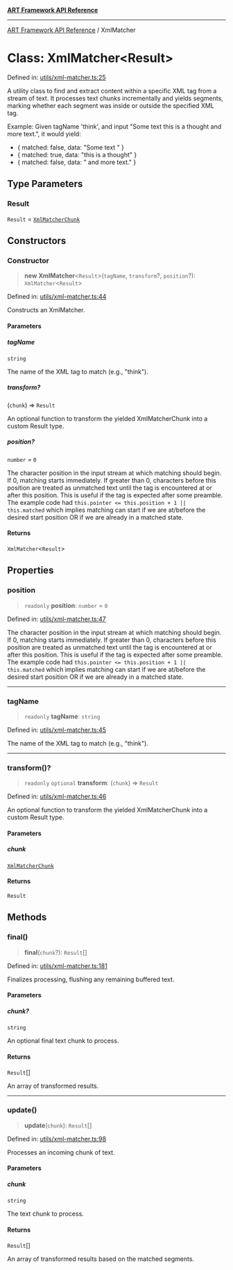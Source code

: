 [**ART Framework API Reference**](../README.md)

***

[ART Framework API Reference](../README.md) / XmlMatcher

# Class: XmlMatcher\<Result\>

Defined in: [utils/xml-matcher.ts:25](https://github.com/hashangit/ART/blob/3153790647102134b487bb6168bd208568e6a8ad/src/utils/xml-matcher.ts#L25)

A utility class to find and extract content within a specific XML tag from a stream of text.
It processes text chunks incrementally and yields segments, marking whether each segment
was inside or outside the specified XML tag.

Example: Given tagName 'think', and input "Some text <think>this is a thought</think> and more text.",
it would yield:
- { matched: false, data: "Some text " }
- { matched: true, data: "this is a thought" }
- { matched: false, data: " and more text." }

## Type Parameters

### Result

`Result` = [`XmlMatcherChunk`](../interfaces/XmlMatcherChunk.md)

## Constructors

### Constructor

> **new XmlMatcher**\<`Result`\>(`tagName`, `transform`?, `position`?): `XmlMatcher`\<`Result`\>

Defined in: [utils/xml-matcher.ts:44](https://github.com/hashangit/ART/blob/3153790647102134b487bb6168bd208568e6a8ad/src/utils/xml-matcher.ts#L44)

Constructs an XmlMatcher.

#### Parameters

##### tagName

`string`

The name of the XML tag to match (e.g., "think").

##### transform?

(`chunk`) => `Result`

An optional function to transform the yielded XmlMatcherChunk into a custom Result type.

##### position?

`number` = `0`

The character position in the input stream at which matching should begin.
                If 0, matching starts immediately. If greater than 0, characters before this
                position are treated as unmatched text until the tag is encountered at or after
                this position. This is useful if the tag is expected after some preamble.
                The example code had `this.pointer <= this.position + 1 || this.matched`
                which implies matching can start if we are at/before the desired start position OR if we are already in a matched state.

#### Returns

`XmlMatcher`\<`Result`\>

## Properties

### position

> `readonly` **position**: `number` = `0`

Defined in: [utils/xml-matcher.ts:47](https://github.com/hashangit/ART/blob/3153790647102134b487bb6168bd208568e6a8ad/src/utils/xml-matcher.ts#L47)

The character position in the input stream at which matching should begin.
                If 0, matching starts immediately. If greater than 0, characters before this
                position are treated as unmatched text until the tag is encountered at or after
                this position. This is useful if the tag is expected after some preamble.
                The example code had `this.pointer <= this.position + 1 || this.matched`
                which implies matching can start if we are at/before the desired start position OR if we are already in a matched state.

***

### tagName

> `readonly` **tagName**: `string`

Defined in: [utils/xml-matcher.ts:45](https://github.com/hashangit/ART/blob/3153790647102134b487bb6168bd208568e6a8ad/src/utils/xml-matcher.ts#L45)

The name of the XML tag to match (e.g., "think").

***

### transform()?

> `readonly` `optional` **transform**: (`chunk`) => `Result`

Defined in: [utils/xml-matcher.ts:46](https://github.com/hashangit/ART/blob/3153790647102134b487bb6168bd208568e6a8ad/src/utils/xml-matcher.ts#L46)

An optional function to transform the yielded XmlMatcherChunk into a custom Result type.

#### Parameters

##### chunk

[`XmlMatcherChunk`](../interfaces/XmlMatcherChunk.md)

#### Returns

`Result`

## Methods

### final()

> **final**(`chunk`?): `Result`[]

Defined in: [utils/xml-matcher.ts:181](https://github.com/hashangit/ART/blob/3153790647102134b487bb6168bd208568e6a8ad/src/utils/xml-matcher.ts#L181)

Finalizes processing, flushing any remaining buffered text.

#### Parameters

##### chunk?

`string`

An optional final text chunk to process.

#### Returns

`Result`[]

An array of transformed results.

***

### update()

> **update**(`chunk`): `Result`[]

Defined in: [utils/xml-matcher.ts:98](https://github.com/hashangit/ART/blob/3153790647102134b487bb6168bd208568e6a8ad/src/utils/xml-matcher.ts#L98)

Processes an incoming chunk of text.

#### Parameters

##### chunk

`string`

The text chunk to process.

#### Returns

`Result`[]

An array of transformed results based on the matched segments.
